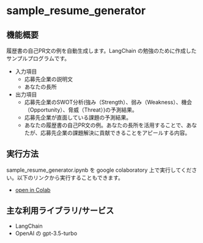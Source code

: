 # sample_resume_generator

## 機能概要

履歴書の自己PR文の例を自動生成します。LangChain の勉強のために作成したサンプルプログラムです。
- 入力項目
  - 応募先企業の説明文
  - あなたの長所
- 出力項目
  - 応募先企業のSWOT分析(強み（Strength）、弱み（Weakness）、機会（Opportunity）、脅威（Threat）)の予測結果。
  - 応募先企業が直面している課題の予測結果。
  - あなたの履歴書の自己PR文の例。あなたの長所を活用することで、あなたが、応募先企業の課題解決に貢献できることをアピールする内容。

## 実行方法

sample_resume_generator.ipynb を google colaboratory 上で実行してください。以下のリンクから実行することもできます。
- [open in Colab](https://colab.research.google.com/github/kagiya00/sample_resume_generator/blob/main/sample_resume_generator.ipynb)

## 主な利用ライブラリ/サービス

- LangChain
- OpenAI の gpt-3.5-turbo
